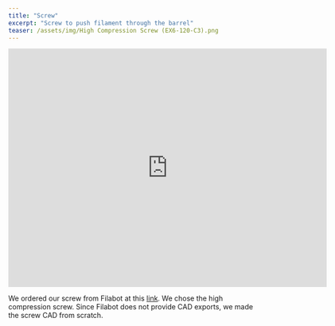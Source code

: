 ```yaml
---
title: "Screw"
excerpt: "Screw to push filament through the barrel"
teaser: /assets/img/High Compression Screw (EX6-120-C3).png
---
```


<iframe src="https://myhub.autodesk360.com/ue2fc2baa/shares/public/SH512d4QTec90decfa6e5537ee3cc0eaec4d?mode=embed" width="640" height="480" allowfullscreen="true" webkitallowfullscreen="true" mozallowfullscreen="true"  frameborder="0"></iframe>

We ordered our screw from Filabot at this [link](https://www.filabot.com/products/ex6-extruder-screws). We chose the high compression screw. Since Filabot does not provide CAD exports, we made the screw CAD from scratch.
